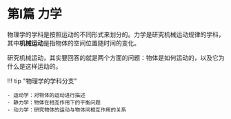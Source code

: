 # 第I篇 力学

物理学的学科是按照运动的不同形式来划分的。力学是研究机械运动规律的学科，其中**机械运动**是指物体的空间位置随时间的变化。

研究机械运动，其实要回答的就是两个方面的问题：物体是如何运动的，以及它为什么是这样运动的。

!!! tip "物理学的学科分支"

    - 运动学：对物体的运动进行描述
    - 静力学：物体在相互作用下的平衡问题
    - 动力学：研究物体的运动与物体间相互作用的关系